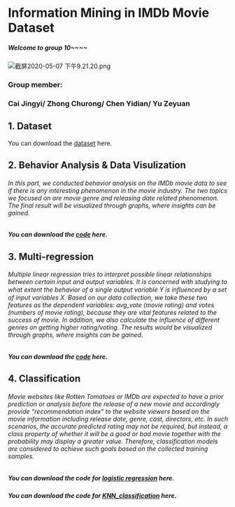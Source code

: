 # Information Mining in IMDb Movie Dataset
##### Welcome to group 10~~~~
![截屏2020-05-07 下午9.21.20.png](https://i.loli.net/2020/05/07/bKFlR7VEngDropN.png)
### Group member: 
### Cai Jingyi/ Zhong Churong/ Chen Yidian/ Yu Zeyuan

## 1. Dataset
You can download the [dataset](https://github.com/zhongchurong/K6312-group10/tree/master/Dataset) here.
## 2. Behavior Analysis & Data Visulization
###### In this part, we conducted behavior analysis on the IMDb movie data to see if there is any interesting phenomenon in the movie industry. The two topics we focused on are movie genre and releasing date related phenomenon. The final result will be visualized through graphs, where insights can be gained. 
##### You can download the [code](https://github.com/K6312-group10/k6312-group10/blob/master/Code/Visualization.ipynb) here.
## 3. Multi-regression
###### Multiple linear regression tries to interpret possible linear relationships between certain input and output variables. It is concerned with studying to what extent the behavior of a single output variable Y is inﬂuenced by a set of input variables X. Based on our data collection, we take these two features as the dependent variables: avg_vote (movie rating) and votes (numbers of movie rating), because they are vital features related to the success of movie. In addition, we also calculate the influence of different genres on getting higher rating/voting. The results would be visualized through graphs, where insights can be gained.
##### You can download the [code](https://github.com/K6312-group10/k6312-group10/blob/master/Code/Multi_reg.ipynb) here.
## 4. Classification
###### Movie websites like Rotten Tomatoes or IMDb are expected to have a prior prediction or analysis before the release of a new movie and accordingly provide “recommendation index” to the website viewers based on the movie information including release date, genre, cast, directors, etc. In such scenarios, the accurate predicted rating may not be required, but instead, a class property of whether it will be a good or bad movie together with the probability may display a greater value. Therefore, classification models are considered to achieve such goals based on the collected training samples.
##### You can download the code for [logistic regression](https://github.com/K6312-group10/k6312-group10/blob/master/Code/Logistic_Regression.ipynbb) here.
##### You can download the code for [KNN_classification](https://github.com/K6312-group10/k6312-group10/blob/master/Code/KNN_Classification.ipynb) here.
